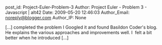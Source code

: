 post_id: Project-Euler-Problem-3
Author: Project Euler - Problem 3 - Javascript | alt42
Date: 2009-05-20 12:46:03
Author_Email: noreply@blogger.com
Author_IP: None

[...] completed the problem I Googled it and found Basildon Coder's blog. He explains the various approaches and improvements well. I  felt a bit better when he introduced [...]
